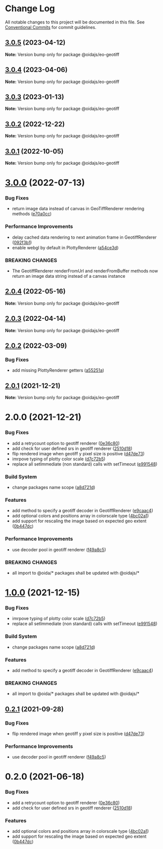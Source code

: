 # Change Log

All notable changes to this project will be documented in this file.
See [Conventional Commits](https://conventionalcommits.org) for commit guidelines.

## [3.0.5](https://gitlab.dev.eoss-cloud.it/frontend/oida/compare/@oidajs/eo-geotiff@3.0.4...@oidajs/eo-geotiff@3.0.5) (2023-04-12)

**Note:** Version bump only for package @oidajs/eo-geotiff

## [3.0.4](https://gitlab.dev.eoss-cloud.it/frontend/oida/compare/@oidajs/eo-geotiff@3.0.3...@oidajs/eo-geotiff@3.0.4) (2023-04-06)

**Note:** Version bump only for package @oidajs/eo-geotiff

## [3.0.3](https://gitlab.dev.eoss-cloud.it/frontend/oida/compare/@oidajs/eo-geotiff@3.0.2...@oidajs/eo-geotiff@3.0.3) (2023-01-13)

**Note:** Version bump only for package @oidajs/eo-geotiff

## [3.0.2](https://gitlab.dev.eoss-cloud.it/frontend/oida/compare/@oidajs/eo-geotiff@3.0.1...@oidajs/eo-geotiff@3.0.2) (2022-12-22)

**Note:** Version bump only for package @oidajs/eo-geotiff

## [3.0.1](https://gitlab.dev.eoss-cloud.it/frontend/oida/compare/@oidajs/eo-geotiff@3.0.0...@oidajs/eo-geotiff@3.0.1) (2022-10-05)

**Note:** Version bump only for package @oidajs/eo-geotiff

# [3.0.0](https://gitlab.dev.eoss-cloud.it/frontend/oida/compare/@oidajs/eo-geotiff@2.0.4...@oidajs/eo-geotiff@3.0.0) (2022-07-13)

### Bug Fixes

- return image data instead of canvas in GeoTiffRenderer rendering methods ([e70a0cc](https://gitlab.dev.eoss-cloud.it/frontend/oida/commit/e70a0cc28e17a98b96b2d45bac0de766435797b6))

### Performance Improvements

- delay cached data rendering to next animation frame in GeotiffRenderer ([092f3b1](https://gitlab.dev.eoss-cloud.it/frontend/oida/commit/092f3b18b4abf305b05dd92297d950e282fad1cd))
- enable webgl by default in PlottyRenderer ([a54ce3d](https://gitlab.dev.eoss-cloud.it/frontend/oida/commit/a54ce3d30f7b32eb238c18bb4f173d10b8c3a2d5))

### BREAKING CHANGES

- The GeotiffRenderer renderFromUrl and renderFromBuffer methods now return an image
  data string instead of a canvas instance

## [2.0.4](https://gitlab.dev.eoss-cloud.it/frontend/oida/compare/@oidajs/eo-geotiff@2.0.3...@oidajs/eo-geotiff@2.0.4) (2022-05-16)

**Note:** Version bump only for package @oidajs/eo-geotiff

## [2.0.3](https://gitlab.dev.eoss-cloud.it/frontend/oida/compare/@oidajs/eo-geotiff@2.0.2...@oidajs/eo-geotiff@2.0.3) (2022-04-14)

**Note:** Version bump only for package @oidajs/eo-geotiff

## [2.0.2](https://gitlab.dev.eoss-cloud.it/frontend/oida/compare/@oidajs/eo-geotiff@2.0.1...@oidajs/eo-geotiff@2.0.2) (2022-03-09)

### Bug Fixes

- add missing PlottyRenderer getters ([a55251a](https://gitlab.dev.eoss-cloud.it/frontend/oida/commit/a55251affa1df2456e462cf3fe6938541636134a))

## [2.0.1](https://gitlab.dev.eoss-cloud.it/frontend/oida/compare/@oidajs/eo-geotiff@2.0.0...@oidajs/eo-geotiff@2.0.1) (2021-12-21)

**Note:** Version bump only for package @oidajs/eo-geotiff

# 2.0.0 (2021-12-21)

### Bug Fixes

- add a retrycount option to geotiff renderer ([0e36c80](https://gitlab.dev.eoss-cloud.it/frontend/oida/commit/0e36c80b34af3de271843819c990191b6ecaa4dc))
- add check for user defined srs in geotiff renderer ([2510d18](https://gitlab.dev.eoss-cloud.it/frontend/oida/commit/2510d18f0a33188e500d19ca8c7869361b42e2c5))
- flip rendered image when geotiff y pixel size is positive ([d47de73](https://gitlab.dev.eoss-cloud.it/frontend/oida/commit/d47de73b3f231d905098e4dc49eae131b545ac3b))
- imrpove typing of plotty color scale ([d7c72b5](https://gitlab.dev.eoss-cloud.it/frontend/oida/commit/d7c72b59cb57b975b097b4f39638d2ae5d2783c1))
- replace all setImmediate (non standard) calls with setTimeout ([e991548](https://gitlab.dev.eoss-cloud.it/frontend/oida/commit/e9915486859236b2bfa37760ef4508d0f467dc77))

### Build System

- change packages name scope ([a8d721d](https://gitlab.dev.eoss-cloud.it/frontend/oida/commit/a8d721db395a8a9f9c52808c5318c392096cc2a3))

### Features

- add method to specify a geotiff decoder in GeotiffRenderer ([e9caac4](https://gitlab.dev.eoss-cloud.it/frontend/oida/commit/e9caac419c366accb0f18049a4b655873899a368))
- add optional colors and positions array in colorscale type ([4bc02a1](https://gitlab.dev.eoss-cloud.it/frontend/oida/commit/4bc02a1cdb9bddefacd54190c426195885928d3f))
- add support for rescaling the image based on expected geo extent ([0b447dc](https://gitlab.dev.eoss-cloud.it/frontend/oida/commit/0b447dcb9336a7a42d8a9146601bf73d03e13071))

### Performance Improvements

- use decoder pool in geotiff renderer ([f49a8c5](https://gitlab.dev.eoss-cloud.it/frontend/oida/commit/f49a8c5c1e927b7591dfd3e256e60c3bdeb18d8a))

### BREAKING CHANGES

- all import to @oida/\* packages shall be updated with @oidajs/\*

# [1.0.0](https://gitlab.dev.eoss-cloud.it/frontend/oida/compare/@oida/eo-geotiff@0.2.1...@oidajs/eo-geotiff@1.0.0) (2021-12-15)

### Bug Fixes

- imrpove typing of plotty color scale ([d7c72b5](https://gitlab.dev.eoss-cloud.it/frontend/oida/commit/d7c72b59cb57b975b097b4f39638d2ae5d2783c1))
- replace all setImmediate (non standard) calls with setTimeout ([e991548](https://gitlab.dev.eoss-cloud.it/frontend/oida/commit/e9915486859236b2bfa37760ef4508d0f467dc77))

### Build System

- change packages name scope ([a8d721d](https://gitlab.dev.eoss-cloud.it/frontend/oida/commit/a8d721db395a8a9f9c52808c5318c392096cc2a3))

### Features

- add method to specify a geotiff decoder in GeotiffRenderer ([e9caac4](https://gitlab.dev.eoss-cloud.it/frontend/oida/commit/e9caac419c366accb0f18049a4b655873899a368))

### BREAKING CHANGES

- all import to @oida/\* packages shall be updated with @oidajs/\*

## [0.2.1](https://gitlab.dev.eoss-cloud.it/frontend/oida/compare/@oida/eo-geotiff@0.2.0...@oida/eo-geotiff@0.2.1) (2021-09-28)

### Bug Fixes

- flip rendered image when geotiff y pixel size is positive ([d47de73](https://gitlab.dev.eoss-cloud.it/frontend/oida/commit/d47de73b3f231d905098e4dc49eae131b545ac3b))

### Performance Improvements

- use decoder pool in geotiff renderer ([f49a8c5](https://gitlab.dev.eoss-cloud.it/frontend/oida/commit/f49a8c5c1e927b7591dfd3e256e60c3bdeb18d8a))

# 0.2.0 (2021-06-18)

### Bug Fixes

- add a retrycount option to geotiff renderer ([0e36c80](https://gitlab.dev.eoss-cloud.it/frontend/oida/commit/0e36c80b34af3de271843819c990191b6ecaa4dc))
- add check for user defined srs in geotiff renderer ([2510d18](https://gitlab.dev.eoss-cloud.it/frontend/oida/commit/2510d18f0a33188e500d19ca8c7869361b42e2c5))

### Features

- add optional colors and positions array in colorscale type ([4bc02a1](https://gitlab.dev.eoss-cloud.it/frontend/oida/commit/4bc02a1cdb9bddefacd54190c426195885928d3f))
- add support for rescaling the image based on expected geo extent ([0b447dc](https://gitlab.dev.eoss-cloud.it/frontend/oida/commit/0b447dcb9336a7a42d8a9146601bf73d03e13071))
